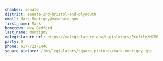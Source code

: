 ```yaml
---
chamber: senate
district: senate-2nd-bristol-and-plymouth
email: Mark.Montigny@masenate.gov
first_name: Mark
hometown: New Bedford
last_name: Montigny
malegislature_url: https://malegislature.gov/Legislators/Profile/MCM0
party: D
phone: 617-722-1440
square_picture: /img/legislators/square-pictures/mark-montigny.jpg
---
```

